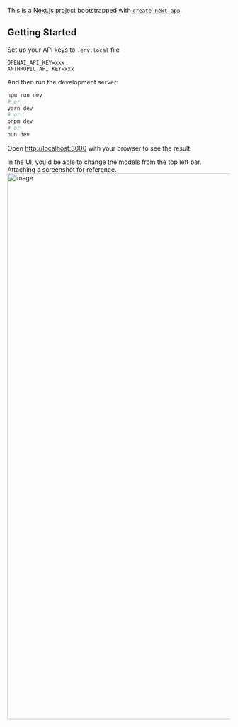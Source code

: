 This is a [Next.js](https://nextjs.org/) project bootstrapped with [`create-next-app`](https://github.com/vercel/next.js/tree/canary/packages/create-next-app).

## Getting Started

Set up your API keys to `.env.local` file
```
OPENAI_API_KEY=xxx
ANTHROPIC_API_KEY=xxx
```

And then run the development server:

```bash
npm run dev
# or
yarn dev
# or
pnpm dev
# or
bun dev
```

Open [http://localhost:3000](http://localhost:3000) with your browser to see the result.

In the UI, you'd be able to change the models from the top left bar. Attaching a screenshot for reference.
<img width="1231" alt="image" src="https://github.com/user-attachments/assets/29a63f0e-aefe-4610-ad5e-3f113d361fc0">
